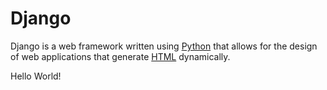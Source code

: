 # Django







Django is a web framework written using [Python](/wiki/Python) that allows for the design of web applications that generate [HTML](/wiki/HTML) dynamically.

Hello World!



